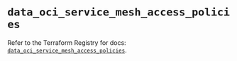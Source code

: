 # `data_oci_service_mesh_access_policies`

Refer to the Terraform Registry for docs: [`data_oci_service_mesh_access_policies`](https://registry.terraform.io/providers/oracle/oci/6.18.0/docs/data-sources/service_mesh_access_policies).
